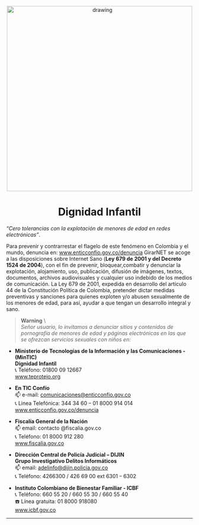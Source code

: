 <p align="center">
  <img src="https://drive.google.com/uc?export=view&id=1IOfE1dKrdg5ScKsoBxPqvmS-VMbQaKjb" alt="drawing" width="500"/>
</p>

<h1 align="center">Dignidad Infantil</h1>

*“Cero tolerancias con la explotación de menores de edad en redes
electrónicas”*. 

Para prevenir y contrarrestar el flagelo de este fenómeno en Colombia y el mundo, denuncia en: www.enticconfio.gov.co/denuncia GirarNET se acoge a las disposiciones sobre Internet Sano (**Ley 679 de 2001 y del Decreto 1524 de 2004**), con el fin de prevenir, bloquear,combatir y denunciar la explotación, alojamiento, uso, publicación, difusión de imágenes, textos, documentos, archivos audiovisuales y cualquier uso indebido de los medios de comunicación.
La Ley 679 de 2001, expedida en desarrollo del artículo 44 de la Constitución Política de Colombia, pretender dictar medidas preventivas y sanciones para quienes exploten y/o abusen sexualmente de los menores de edad, para así, ayudar a que tengan un desarrollo integral y sano.


> **Warning** \  
  *Señor usuario, lo invitamos a denunciar sitios y contenidos de pornografía de menores de edad y páginas electrónicas en las que se ofrezcan servicios sexuales con niños en:*
  
  - **Ministerio de Tecnologías de la Información y las Comunicaciones - (MinTIC)**\
  **Dignidad Infantil**\
  :telephone_receiver: Teléfono: 01800 09 12667\
  www.teprotejo.org

  - **En TIC Confío**\
  :mailbox: e-mail: comunicaciones@enticconfio.gov.co\
  :telephone_receiver: Linea Telefónica: 344 34 60 – 01 8000 914 014\
  www.enticconfio.gov.co/denuncia

  - **Fiscalía General de la Nación**\
    :mailbox: email: contacto @fiscalia.gov.co\
    :telephone_receiver: Teléfono: 01 8000 912 280\
    www.fiscalia.gov.co

  - **Dirección Central de Policía Judicial – DIJIN**\
      **Grupo Investigativo Delitos Informáticos**\
      :mailbox: email: adelinfo@dijin.policia.gov.co\
      :telephone_receiver: Teléfono: 4266300 / 426 69 00 ext 6301 – 6302
    
  - **Instituto Colombiano de Bienestar Familiar - ICBF**\
    :telephone_receiver: Teléfono: 660 55 20 / 660 55 30 / 660 55 40 \
    :phone: Línea gratuita: 01 8000 918080\
    www.icbf.gov.co

---
